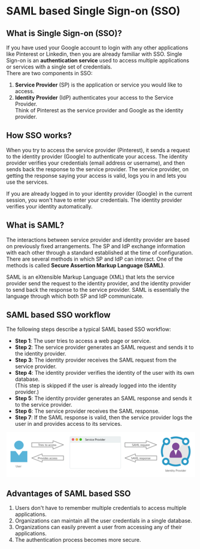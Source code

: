# SAML based Single Sign-on (SSO)

## What is Single Sign-on (SSO)?

If you have used your Google account to login with any other applications like Pinterest or Linkedin, then you are already familiar with SSO. 
Single Sign-on is an **authentication service** used to access multiple applications or services with a single set of credentials.   
There are two components in SSO:  
  1. **Service Provider** (SP) is the application or service you would like to access.  
  2. **Identity Provider** (IdP) authenticates your access to the Service Provider.   
  Think of Pinterest as the service provider and Google as the identity provider.  

## How SSO works?

When you try to access the service provider (Pinterest), it sends a request to the identity provider (Google) to authenticate your access. The identity provider verifies your credentials
(email address or username), and then sends back the response to the service provider. The service provider, on getting the response saying your access is valid, logs you in and lets you use the services.  

If you are already logged in to your identity provider (Google) in the current session, you won't have to enter your credentials. The identity provider verifies your identity automatically.

## What is SAML?

The interactions between service provider and identity provider are based on previously fixed arrangements. The SP and IdP exchange information with each other through a standard
established at the time of configuration. There are several methods in which SP and IdP can interact. One of the methods is called **Secure Assertion Markup Language (SAML)**.  

SAML is an eXtensible Markup Language (XML) that lets the service provider send the request to the identity provider, and the identity provider to send back the response to the service provider. 
SAML is essentially the language through which both SP and IdP communicate. 

## SAML based SSO workflow

The following steps describe a typical SAML based SSO workflow:  

- **Step 1**: The user tries to access a web page or service.
- **Step 2**: The service provider generates an SAML request and sends it to the identity provider.
- **Step 3**: The identity provider receives the SAML request from the service provider.
- **Step 4**: The identity provider verifies the identity of the user with its own database.  
              (This step is skipped if the user is already logged into the identity provider.) 
- **Step 5**: The identity provider generates an SAML response and sends it to the service provider.
- **Step 6**: The service provider receives the SAML response.
- **Step 7**: If the SAML response is valid, then the service provider logs the user in and provides access to its services.  

![SSO workflow](ssoworkflow.png)

## Advantages of SAML based SSO

1. Users don't have to remember multiple credentials to access multiple applications.
2. Organizations can maintain all the user credentials in a single database. 
3. Organizations can easily prevent a user from accessing any of their applications. 
4. The authentication process becomes more secure. 
